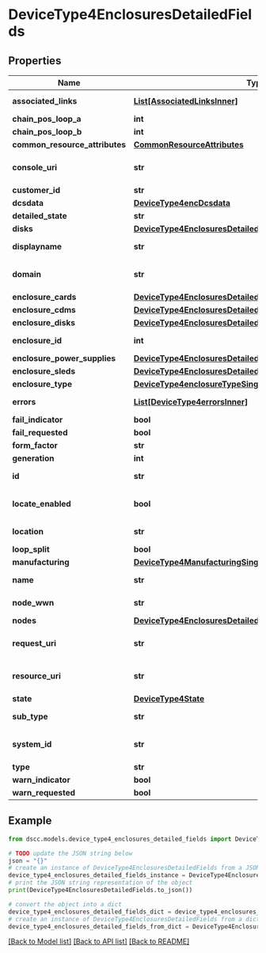# DeviceType4EnclosuresDetailedFields


## Properties

Name | Type | Description | Notes
------------ | ------------- | ------------- | -------------
**associated_links** | [**List[AssociatedLinksInner]**](AssociatedLinksInner.md) | Associated Links Details | [optional] 
**chain_pos_loop_a** | **int** |  | [optional] 
**chain_pos_loop_b** | **int** |  | [optional] 
**common_resource_attributes** | [**CommonResourceAttributes**](CommonResourceAttributes.md) |  | [optional] 
**console_uri** | **str** | consoleUri for detailed storage object | [optional] 
**customer_id** | **str** | customerId | [optional] 
**dcsdata** | [**DeviceType4encDcsdata**](DeviceType4encDcsdata.md) |  | [optional] 
**detailed_state** | **str** |  | [optional] 
**disks** | [**DeviceType4EnclosuresDetailedFieldsDisks**](DeviceType4EnclosuresDetailedFieldsDisks.md) |  | [optional] 
**displayname** | **str** | Enclosure Display name | [optional] 
**domain** | **str** | Domain that the resource belongs to | [optional] 
**enclosure_cards** | [**DeviceType4EnclosuresDetailedFieldsEnclosureCards**](DeviceType4EnclosuresDetailedFieldsEnclosureCards.md) |  | [optional] 
**enclosure_cdms** | [**DeviceType4EnclosuresDetailedFieldsEnclosureCdms**](DeviceType4EnclosuresDetailedFieldsEnclosureCdms.md) |  | [optional] 
**enclosure_disks** | [**DeviceType4EnclosuresDetailedFieldsEnclosureDisks**](DeviceType4EnclosuresDetailedFieldsEnclosureDisks.md) |  | [optional] 
**enclosure_id** | **int** | Numeric ID of the resource | [optional] 
**enclosure_power_supplies** | [**DeviceType4EnclosuresDetailedFieldsEnclosurePowerSupplies**](DeviceType4EnclosuresDetailedFieldsEnclosurePowerSupplies.md) |  | [optional] 
**enclosure_sleds** | [**DeviceType4EnclosuresDetailedFieldsEnclosureSleds**](DeviceType4EnclosuresDetailedFieldsEnclosureSleds.md) |  | [optional] 
**enclosure_type** | [**DeviceType4enclosureTypeSingle**](DeviceType4enclosureTypeSingle.md) |  | [optional] 
**errors** | [**List[DeviceType4errorsInner]**](DeviceType4errorsInner.md) | Errors occurred in enclosure | [optional] 
**fail_indicator** | **bool** |  | [optional] 
**fail_requested** | **bool** |  | [optional] 
**form_factor** | **str** |  | [optional] 
**generation** | **int** | generation | [optional] 
**id** | **str** | Unique Identifier of the resource. | [optional] 
**locate_enabled** | **bool** | Indicates if the locate beacon is enabled or not | [optional] 
**location** | **str** | Location of the resource | [optional] 
**loop_split** | **bool** |  | [optional] 
**manufacturing** | [**DeviceType4ManufacturingSingle**](DeviceType4ManufacturingSingle.md) |  | [optional] 
**name** | **str** | Name of the resource. | [optional] 
**node_wwn** | **str** | WWn of the node resource | [optional] 
**nodes** | [**DeviceType4EnclosuresDetailedFieldsNodes**](DeviceType4EnclosuresDetailedFieldsNodes.md) |  | [optional] 
**request_uri** | **str** | resourceUri for detailed enclosure object | [optional] 
**resource_uri** | **str** | resourceUri for detailed enclosure object | [optional] 
**state** | [**DeviceType4State**](DeviceType4State.md) |  | [optional] 
**sub_type** | **str** | Enclosure sub type | [optional] 
**system_id** | **str** | SystemUid/Serial Number  of the array. | [optional] 
**type** | **str** | type | [optional] 
**warn_indicator** | **bool** |  | [optional] 
**warn_requested** | **bool** |  | [optional] 

## Example

```python
from dscc.models.device_type4_enclosures_detailed_fields import DeviceType4EnclosuresDetailedFields

# TODO update the JSON string below
json = "{}"
# create an instance of DeviceType4EnclosuresDetailedFields from a JSON string
device_type4_enclosures_detailed_fields_instance = DeviceType4EnclosuresDetailedFields.from_json(json)
# print the JSON string representation of the object
print(DeviceType4EnclosuresDetailedFields.to_json())

# convert the object into a dict
device_type4_enclosures_detailed_fields_dict = device_type4_enclosures_detailed_fields_instance.to_dict()
# create an instance of DeviceType4EnclosuresDetailedFields from a dict
device_type4_enclosures_detailed_fields_from_dict = DeviceType4EnclosuresDetailedFields.from_dict(device_type4_enclosures_detailed_fields_dict)
```
[[Back to Model list]](../README.md#documentation-for-models) [[Back to API list]](../README.md#documentation-for-api-endpoints) [[Back to README]](../README.md)


